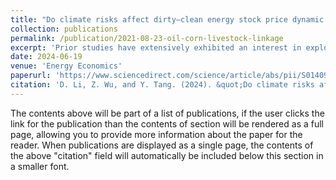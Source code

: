 ```yaml
---
title: "Do climate risks affect dirty–clean energy stock price dynamic correlations?"
collection: publications
permalink: /publication/2021-08-23-oil-corn-livestock-linkage
excerpt: 'Prior studies have extensively exhibited an interest in exploring the connectedness between dirty and clean energy stock prices alongside the drivers of such price connectedness, shedding light on hedging strategies for finance practitioners. Nevertheless, no empirical research has examined whether climate risks, the emerging indicator for investors to handle the divestment of dirty energy stocks, have affected the time-varying dirty-clean energy equity price nexus. This study fills this gap by innovatively identifying dynamic conditional correlations (DCCs) between dirty and clean energy stock prices. an ARDL/NARDL model is applied to assess whether the climate risks affect such correlations by controlling for business cycles, funding liquidity, USD values, and oil market sentiments. Overall, we detect an undeniable negative impact of climate risks on the positive dirty-clean energy stock price dynamic correlations. Additionally, the NARDL model results reveal that a rise in federal fund rates exerts higher effects on the dirty-clean energy stock price comovements. Our findings suggest the strengthend potential of hedging clean energy stocks against dirty energy equities in case of escalating climate risks and hightened fossil fuel price volatilities. Furthermore, substantial attention is required to account for monetary policies asymmetric effects on clean energy investment.'
date: 2024-06-19
venue: 'Energy Economics'
paperurl: 'https://www.sciencedirect.com/science/article/abs/pii/S0140988324004213'
citation: 'D. Li, Z. Wu, and Y. Tang. (2024). &quot;Do climate risks affect dirty-clean energy stock price dynamic correlations? &quot; <i>Energy Economics</i>. 136: 107713.'
---
```


The contents above will be part of a list of publications, if the user clicks the link for the publication than the contents of section will be rendered as a full page, allowing you to provide more information about the paper for the reader. When publications are displayed as a single page, the contents of the above "citation" field will automatically be included below this section in a smaller font.
